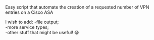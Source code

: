Easy script that automate the creation of a requested number of VPN entries on a Cisco ASA

I wish to add:
  -file output;<br>
  -more service types;<br>
  -other stuff that might be useful! 😁
